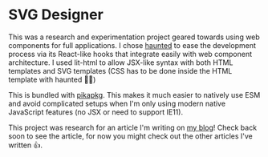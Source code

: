# SVG Designer

This was a research and experimentation project geared towards using web components for full applications. I chose [haunted](https://github.com/matthewp/haunted) to ease the development process via its React-like hooks that integrate easily with web component architecture. I used lit-html to allow JSX-like syntax with both HTML templates and SVG templates (CSS has to be done inside the HTML template with haunted 🤷‍♀️)

This is bundled with [pikapkg](https://pika.dev). This makes it much easier to natively use ESM and avoid complicated setups when I'm only using modern native JavaScript features (no JSX or need to support IE11).

This project was research for an article I'm writing on [my blog](https://chrisbrownie.dev)! Check back soon to see the article, for now you might check out the other articles I've written 👍.
